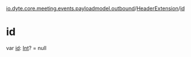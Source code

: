 [io.dyte.core.meeting.events.payloadmodel.outbound](../index.md)/[HeaderExtension](index.md)/[id](id.md)

# id


var [id](id.md): [Int](https://kotlinlang.org/api/latest/jvm/stdlib/kotlin/-int/index.html)? = null
